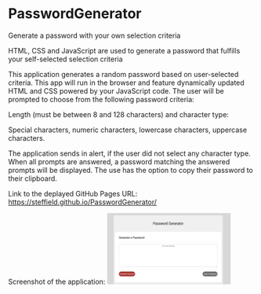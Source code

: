 # PasswordGenerator
Generate a password with your own selection criteria


HTML, CSS and JavaScript are used to generate a password that fulfills your self-selected selection criteria

This application generates a random password based on user-selected criteria. This app will run in the browser and feature dynamically updated HTML and CSS powered by your JavaScript code.
The user will be prompted to choose from the following password criteria:

Length (must be between 8 and 128 characters) and character type:

Special characters, numeric characters, lowercase characters, uppercase characters.

The application sends in alert, if the user did not select any character type.
When all prompts are answered, a password matching the answered prompts will be displayed. The use has the option to copy their password to their clipboard.


Link to the deplayed GitHub Pages URL: https://steffield.github.io/PasswordGenerator/

Screenshot of the application:
<img src="PG-screenshot.png" width= "50%">
